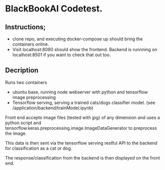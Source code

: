 # BlackBookAI Codetest.
## Instructions;
- clone repo, and executing docker-compose up should bring the containers online.
- Visit localhost:8080 should show the frontend. Backend is runnning on localhost:8501 if you want to check that out too. 
## Decription
Runs two containers 
- ubuntu base, running node webserver with python and tensorflow image preprocessing
- Tensorflow serving, serving a trained cats/dogs classifier model. (see /application/backend/trainModel.ipynb)

Front end accepts image files (tested with jpg) of any dimension and uses a python script and tensorflow.keras.preprocessing.image.ImageDataGenerator to preprocess the image. 

This data is then sent via the tensorflow serving restful API to the backend for classification as a cat or dog. 

The response/classification from the backend is then displayed on the front end.

